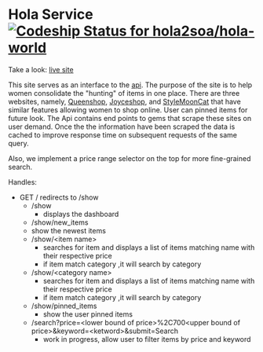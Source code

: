 # Hola Service [ ![Codeship Status for hola2soa/hola-world](https://codeship.com/projects/5a6c37d0-788e-0133-9d23-42fad4cc0ef7/status?branch=master)](https://codeship.com/projects/118585)

Take a look: <a href="https://hola2soa-web.herokuapp.com/" target="_blank">live site</a>


This site serves as an interface to the <a href="https://wss-dynamo.herokuapp.com/" target="_blank">api</a>. The purpose of the site is to help women consolidate the "hunting" of items in one place. There are three websites, namely, <a href="http://www.queenshop.com/" target="_blank">Queenshop</a>, <a href="http://www.joyceshop.com/" target="_blank">Joyceshop</a>, and <a href="http://www.stylemooncat.com/" target="_blank">StyleMoonCat</a> that have similar features allowing women to shop online. User can pinned items for future look. The Api contains end points to gems that scrape these sites on user demand. Once the the information have been scraped the data is cached to improve response time on subsequent requests of the same query.

Also, we implement a price range selector on the top for more fine-grained search.

Handles:
- GET   / redirects to /show
  - /show
    - displays the dashboard
  - /show/new_items
   - show the newest items
  - /show/\<item name\>
    - searches for item and displays a list of items matching name with their respective price
    - if item match category ,it will search by category
  - /show/\<category name\>
    - searches for item and displays a list of items matching name with their respective price
    - if item match category ,it will search by category  
  - /show/pinned_items  
    - show the user pinned items
  - /search?price=\<lower bound of price\>%2C700\<upper bound of price\>&keyword=\<ketword\>&submit=Search
    - work in progress, allow user to filter items by price and keyword

